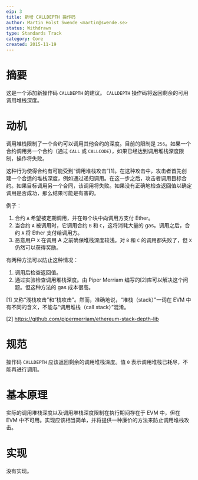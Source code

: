 ```yaml
---
eip: 3
title: 新增 CALLDEPTH 操作码
author: Martin Holst Swende <martin@swende.se>
status: Withdrawn
type: Standards Track
category: Core
created: 2015-11-19
---
```


# 摘要

这是一个添加新操作码 `CALLDEPTH` 的建议。 `CALLDEPTH` 操作码将返回剩余的可用调用堆栈深度。

# 动机

调用堆栈限制了一个合约可以调用其他合约的深度。目前的限制是 `256`。如果一个合约调用另一个合约（通过 `CALL` 或 `CALLCODE`），如果已经达到调用堆栈深度限制，操作将失败。

这种行为使得合约有可能受到“调用堆栈攻击”[1]。在这种攻击中，攻击者首先创建一个合适的堆栈深度，例如通过递归调用。在这一步之后，攻击者调用目标合约。如果目标调用另一个合同，该调用将失败。如果没有正确地检查返回值以确定调用是否成功，那么结果可能是有害的。

例子：

1. 合约 `A` 希望被定期调用，并在每个块中向调用方支付 Ether。
2. 当合约 `A` 被调用时，它调用合约 `B` 和 `C`，这将消耗大量的 gas。调用之后，合约 `A` 将 Ether 支付给调用方。
3. 恶意用户 `X` 在调用 A 之前确保堆栈深度较浅。对 `B` 和 `C` 的调用都失败了，但 `X` 仍然可以获得奖励。

有两种方法可以防止这种情况：

1. 调用后检查返回值。
2. 通过实验检查调用堆栈深度。由 Piper Merriam 编写的[2]库可以解决这个问题。但这种方法的 gas 成本很高。


[1] 又称“浅栈攻击”和“栈攻击”。然而，准确地说，“堆栈（stack）”一词在 EVM 中有不同的含义，不能与“调用堆栈（call stack）”混淆。

[2] https://github.com/pipermerriam/ethereum-stack-depth-lib


# 规范

操作码 `CALLDEPTH` 应该返回剩余的调用堆栈深度。值 `0` 表示调用堆栈已耗尽，不能再进行调用。

# 基本原理

实际的调用堆栈深度以及调用堆栈深度限制在执行期间存在于 EVM 中，但在 EVM 中不可用。实现应该相当简单，并将提供一种廉价的方法来防止调用堆栈攻击。

# 实现

没有实现。
